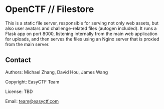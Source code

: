 OpenCTF // Filestore
====================

This is a static file server, responsible for serving not only web assets, but also user avatars and challenge-related files (autogen included). It runs a Flask app on port 8000, listening internally from the main web application for uploads, and then serves the files using an Nginx server that is proxied from the main server.


Contact
-------

Authors: Michael Zhang, David Hou, James Wang

Copyright: EasyCTF Team

License: TBD

Email: team@easyctf.com